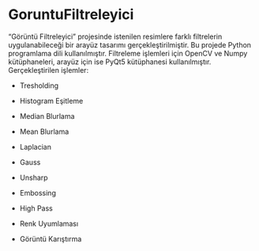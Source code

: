 # GoruntuFiltreleyici
“Görüntü Filtreleyici” projesinde istenilen resimlere farklı filtrelerin uygulanabileceği bir arayüz tasarımı gerçekleştirilmiştir. Bu projede Python programlama dili kullanılmıştır. Filtreleme işlemleri için OpenCV ve Numpy kütüphaneleri, arayüz için ise PyQt5 kütüphanesi kullanılmıştır.
Gerçekleştirilen işlemler:

* Tresholding

* Histogram Eşitleme

* Median Blurlama

* Mean Blurlama

* Laplacian

* Gauss

* Unsharp

* Embossing

* High Pass

* Renk Uyumlaması

* Görüntü Karıştırma


